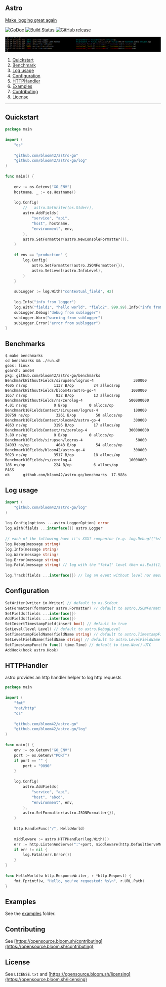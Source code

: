 ## Astro

[Make logging great again](https://kerkour.com/post/logging/)

[![GoDoc](https://godoc.org/github.com/bloom42/astro-go?status.svg)](https://godoc.org/github.com/bloom42/astro-go)
[![Build Status](https://travis-ci.org/bloom42/astro-go.svg?branch=master)](https://travis-ci.org/bloom42/astro-go)
[![GitHub release](https://img.shields.io/github/release/bloom42/astro-go.svg)](https://github.com/bloom42/astro-go/releases)

![Console logging](docs/example_screenshot.png)


1. [Quickstart](#quickstart)
2. [Benchmark](#benchmark)
3. [Log usage](#log-usage)
4. [Configuration](#configuration)
5. [HTTPHandler](#httphandler)
6. [Examples](#examples)
7. [Contributing](#contributing)
8. [License](#license)

-------------------

## Quickstart

```go
package main

import (
	"os"

	"github.com/bloom42/astro-go"
	"github.com/bloom42/astro-go/log"
)

func main() {

	env := os.Getenv("GO_ENV")
	hostname, _ := os.Hostname()

	log.Config(
		//   astro.SetWriter(os.Stderr),
		astro.AddFields(
			"service", "api",
			"host", hostname,
			"environment", env,
		),
		astro.SetFormatter(astro.NewConsoleFormatter()),
	)

	if env == "production" {
		log.Config(
			astro.SetFormatter(astro.JSONFormatter{}),
			astro.SetLevel(astro.InfoLevel),
		)
	}

	subLogger := log.With("contextual_field", 42)

	log.Info("info from logger")
	log.With("field1", "hello world", "field2", 999.99).Info("info from logger with fields")
	subLogger.Debug("debug from sublogger")
	subLogger.Warn("warning from sublogger")
	subLogger.Error("error from sublogger")
}
```

## Benchmarks

```
$ make benchmarks
cd benchmarks && ./run.sh
goos: linux
goarch: amd64
pkg: github.com/bloom42/astro-go/benchmarks
BenchmarkWithoutFields/sirupsen/logrus-4                  300000              4605 ns/op            1137 B/op         24 allocs/op
BenchmarkWithoutFields/bloom42/astro-go-4                1000000              1657 ns/op             832 B/op         13 allocs/op
BenchmarkWithoutFields/rs/zerolog-4                     500000000                4.01 ns/op            0 B/op          0 allocs/op
Benchmark10FieldsContext/sirupsen/logrus-4                100000             20759 ns/op            3261 B/op         50 allocs/op
Benchmark10FieldsContext/bloom42/astro-go-4               300000              4863 ns/op            3196 B/op         17 allocs/op
Benchmark10FieldsContext/rs/zerolog-4                   300000000                3.89 ns/op            0 B/op          0 allocs/op
Benchmark10Fields/sirupsen/logrus-4                        50000             24993 ns/op            4043 B/op         54 allocs/op
Benchmark10Fields/bloom42/astro-go-4                      300000              5023 ns/op            3517 B/op         18 allocs/op
Benchmark10Fields/rs/zerolog-4                          10000000               186 ns/op             224 B/op          6 allocs/op
PASS
ok      github.com/bloom42/astro-go/benchmarks  17.988s
```

## Log usage

```go
import (
    "github.com/bloom42/astro-go/log"
)

log.Config(options ...astro.LoggerOption) error
log.With(fields ...interface{}) astro.Logger

// each of the following have it's XXXf companion (e.g. log.Debugf("%s" ,err) ...)
log.Debug(message string)
log.Info(message string)
log.Warn(message string)
log.Error(message string)
log.Fatal(message string) // log with the "fatal" level then os.Exit(1)

log.Track(fields ...interface{}) // log an event without level nor message
```

## Configuration

```go
SetWriter(writer io.Writer) // default to os.Stdout
SetFormatter(formatter astro.Formatter) // default to astro.JSONFormatter
SetFields(fields ...interface{})
AddFields(fields ...interface{})
SetInsertTimestampField(insert bool) // default to true
SetLevel(level Level) // default to astro.DebugLevel
SetTimestampFieldName(fieldName string) // default to astro.TimestampFieldName ("timestamp")
SetLevelFieldName(fieldName string) // default to astro.LevelFieldName ("level")
SetTimestampFunc(fn func() time.Time) // default to time.Now().UTC
AddHook(hook astro.Hook)
```

## HTTPHandler

astro provides an http handler helper to log http requests
```go
package main

import (
	"fmt"
	"net/http"
	"os"

	"github.com/bloom42/astro-go"
	"github.com/bloom42/astro-go/log"
)

func main() {
	env := os.Getenv("GO_ENV")
	port := os.Getenv("PORT")
	if port == "" {
		port = "9090"
	}

	log.Config(
		astro.AddFields(
			"service", "api",
			"host", "abcd",
			"environment", env,
		),
		astro.SetFormatter(astro.JSONFormatter{}),
	)

	http.HandleFunc("/", HelloWorld)

	middleware := astro.HTTPHandler(log.With())
	err := http.ListenAndServe(":"+port, middleware(http.DefaultServeMux))
	if err != nil {
		log.Fatal(err.Error())
	}
}

func HelloWorld(w http.ResponseWriter, r *http.Request) {
	fmt.Fprintf(w, "Hello, you've requested: %s\n", r.URL.Path)
}
```


## Examples

See the [examples](https://github.com/bloom42/astro-go/tree/master/examples) folder.


## Contributing

See [https://opensource.bloom.sh/contributing](https://opensource.bloom.sh/contributing)


## License

See `LICENSE.txt` and [https://opensource.bloom.sh/licensing](https://opensource.bloom.sh/licensing)
